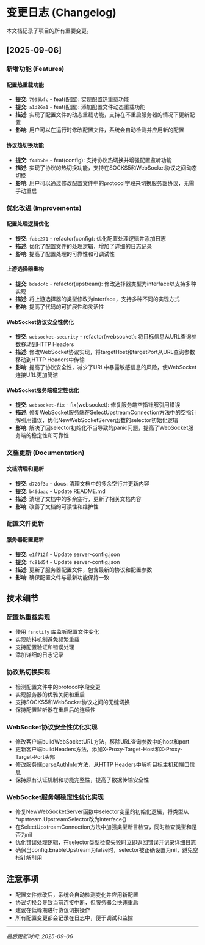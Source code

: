 # 变更日志 (Changelog)

本文档记录了项目的所有重要变更。

## [2025-09-06]

### 新增功能 (Features)

#### 配置热重载功能

- **提交**: `7995bfc` - feat(配置): 实现配置热重载功能
- **提交**: `a1d26a1` - feat(配置): 添加配置文件动态重载功能
- **描述**: 实现了配置文件的动态重载功能，支持在不重启服务器的情况下更新配置
- **影响**: 用户可以在运行时修改配置文件，系统会自动检测并应用新的配置

#### 协议热切换功能

- **提交**: `f41b5b8` - feat(config): 支持协议热切换并增强配置监听功能
- **描述**: 实现了协议的热切换功能，支持在SOCKS5和WebSocket协议之间动态切换
- **影响**:
  用户可以通过修改配置文件中的protocol字段来切换服务器协议，无需手动重启

### 优化改进 (Improvements)

#### 配置处理逻辑优化

- **提交**: `fabc271` - refactor(config): 优化配置处理逻辑并添加日志
- **描述**: 优化了配置文件的处理逻辑，增加了详细的日志记录
- **影响**: 提高了配置处理的可靠性和可调试性

#### 上游选择器重构

- **提交**: `bdedc4b` - refactor(upstream):
  修改选择器类型为interface以支持多种实现
- **描述**: 将上游选择器的类型修改为interface，支持多种不同的实现方式
- **影响**: 提高了代码的可扩展性和灵活性

#### WebSocket协议安全性优化

- **提交**: `websocket-security` - refactor(websocket):
  将目标信息从URL查询参数移动到HTTP Headers
- **描述**:
  修改WebSocket协议实现，将targetHost和targetPort从URL查询参数移动到HTTP
  Headers中传输
- **影响**:
  提高了协议安全性，减少了URL中暴露敏感信息的风险，使WebSocket连接URL更加简洁

#### WebSocket服务端稳定性优化

- **提交**: `websocket-fix` - fix(websocket): 修复服务端空指针解引用错误
- **描述**:
  修复WebSocket服务端在SelectUpstreamConnection方法中的空指针解引用错误，优化NewWebSocketServer函数的selector初始化逻辑
- **影响**:
  解决了因selector初始化不当导致的panic问题，提高了WebSocket服务端的稳定性和可靠性

### 文档更新 (Documentation)

#### 文档清理和更新

- **提交**: `d720f3a` - docs: 清理文档中的多余空行并更新内容
- **提交**: `b46daac` - Update README.md
- **描述**: 清理了文档中的多余空行，更新了相关文档内容
- **影响**: 改善了文档的可读性和维护性

### 配置文件更新

#### 服务器配置更新

- **提交**: `e1f712f` - Update server-config.json
- **提交**: `fc91d54` - Update server-config.json
- **描述**: 更新了服务器配置文件，包含最新的协议和配置参数
- **影响**: 确保配置文件与最新功能保持一致

## 技术细节

### 配置热重载实现

- 使用 `fsnotify` 库监听配置文件变化
- 实现防抖机制避免频繁重载
- 支持配置验证和错误处理
- 添加详细的日志记录

### 协议热切换实现

- 检测配置文件中的protocol字段变更
- 实现服务器的优雅关闭和重启
- 支持SOCKS5和WebSocket协议之间的无缝切换
- 保持配置监听器在重启后的连续性

### WebSocket协议安全性优化实现

- 修改客户端buildWebSocketURL方法，移除URL查询参数中的host和port
- 更新客户端buildHeaders方法，添加X-Proxy-Target-Host和X-Proxy-Target-Port头部
- 修改服务端parseAuthInfo方法，从HTTP Headers中解析目标主机和端口信息
- 保持原有认证机制和功能完整性，提高了数据传输安全性

### WebSocket服务端稳定性优化实现

- 修复NewWebSocketServer函数中selector变量的初始化逻辑，将类型从*upstream.UpstreamSelector改为interface{}
- 在SelectUpstreamConnection方法中加强类型断言检查，同时检查类型和是否为nil
- 优化错误处理逻辑，在selector类型检查失败时立即返回错误并记录详细日志
- 确保当config.EnableUpstream为false时，selector被正确设置为nil，避免空指针解引用

## 注意事项

- 配置文件修改后，系统会自动检测变化并应用新配置
- 协议切换会导致当前连接中断，但服务器会快速重启
- 建议在低峰期进行协议切换操作
- 所有配置变更都会记录在日志中，便于调试和监控

---

_最后更新时间: 2025-09-06_
